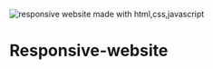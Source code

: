 ![responsive website made with html,css,javascript](https://knowlab.in/wp-content/uploads/2019/05/website-design.jpg)

# Responsive-website
